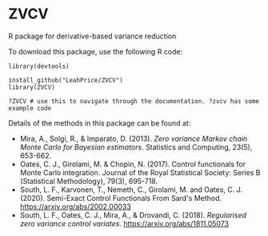 # ZVCV
R package for derivative-based variance reduction

To download this package, use the following R code:
```{r}
library(devtools)

install_github("LeahPrice/ZVCV") 
library(ZVCV)

?ZVCV # use this to navigate through the documentation. ?zvcv has some example code
```


Details of the methods in this package can be found at:

* Mira, A., Solgi, R., & Imparato, D. (2013). *Zero variance Markov chain Monte Carlo for Bayesian estimators*. Statistics and Computing, 23(5), 653-662.
* Oates, C. J., Girolami, M. & Chopin, N. (2017). Control functionals for Monte Carlo integration. Journal of the Royal Statistical Society: Series B (Statistical Methodology), 79(3), 695-718.
* South, L. F., Karvonen, T., Nemeth, C., Girolami, M. and Oates, C. J. (2020). Semi-Exact Control Functionals From Sard's Method.  https://arxiv.org/abs/2002.00033
* South, L. F., Oates, C. J., Mira, A., & Drovandi, C. (2018). *Regularised zero variance control variates*. https://arxiv.org/abs/1811.05073
